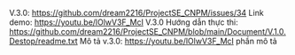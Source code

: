 V.3.0: https://github.com/dream2216/ProjectSE_CNPM/issues/34
Link demo: https://youtu.be/lOlwV3F_McI V.3.0
Hướng dẫn thực thi: https://github.com/dream2216/ProjectSE_CNPM/blob/main/Document/V.1.0.Destop/readme.txt
Mô tả v.3.0: https://youtu.be/lOlwV3F_McI phần mô tả
